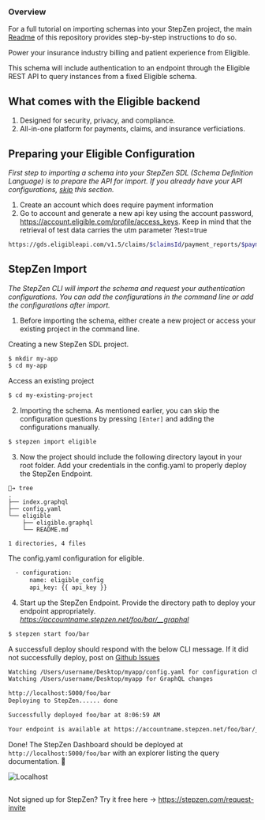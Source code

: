 ### Overview

For a full tutorial on importing schemas into your StepZen project, the main [Readme](https://github.com/steprz/stepzen-schemas) of this repository provides step-by-step instructions to do so.

Power your insurance industry billing and patient experience from Eligible.

This schema will include authentication to an endpoint through the Eligible REST API to query instances from a fixed Eligible schema.

## What comes with the Eligible backend <a name="context"></a>

1. Designed for security, privacy, and compliance.
2. All-in-one platform for payments, claims, and insurance verficiations.

## Preparing your Eligible Configuration

<em>First step to importing a schema into your StepZen SDL (Schema Definition Language) is to prepare the API for import. If you already have your API configurations, [skip](#import) this section.</em>

1. Create an account which does require payment information
2. Go to account and generate a new api key using the account password, https://account.eligible.com/profile/access_keys. Keep in mind that the retrieval of test data carries the utm parameter ?test=true

```bash
https://gds.eligibleapi.com/v1.5/claims/$claimsId/payment_reports/$paymentReportId?api_key=$api_key&test=true
```

## StepZen Import <a href="import"></a>

<em>The StepZen CLI will import the schema and request your authentication configurations. You can add the configurations in the command line or add the configurations after import.</em>

1. Before importing the schema, either create a new project or access your existing project in the command line.

Creating a new StepZen SDL project.

```bash
$ mkdir my-app
$ cd my-app
```

Access an existing project

```bash
$ cd my-existing-project
```

2. Importing the schema. As mentioned earlier, you can skip the configuration questions by pressing `[Enter]` and adding the configurations manually.

```bash
$ stepzen import eligible
```

3. Now the project should include the following directory layout in your root folder. Add your credentials in the config.yaml to properly deploy the StepZen Endpoint.

```shell
🐒➔ tree
.
├── index.graphql
├── config.yaml
└── eligible
    ├── eligible.graphql
    └── README.md

1 directories, 4 files
```

The config.yaml configuration for eligible.

```bash
  - configuration:
      name: eligible_config
      api_key: {{ api_key }}
```

4. Start up the StepZen Endpoint. Provide the directory path to deploy your endpoint appropriately.  
   <em>https://accountname.stepzen.net/foo/bar/__graphql</em>

```bash
$ stepzen start foo/bar
```

A successfull deploy should respond with the below CLI message. If it did not successfully deploy, post on [Github Issues](https://github.com/steprz/stepzen-schemas/issues)

```bash
Watching /Users/username/Desktop/myapp/config.yaml for configuration changes
Watching /Users/username/Desktop/myapp for GraphQL changes

http://localhost:5000/foo/bar
Deploying to StepZen...... done

Successfully deployed foo/bar at 8:06:59 AM

Your endpoint is available at https://accountname.stepzen.net/foo/bar/__graphql
```

Done! The StepZen Dashboard should be deployed at `http://localhost:5000/foo/bar` with an explorer listing the query documentation. 🚀

![Localhost](https://res.cloudinary.com/dvfhnc6ui/image/upload/v1614608265/stepzen-localhost-dashboard.png)

##

Not signed up for StepZen? Try it free here -> https://stepzen.com/request-invite
